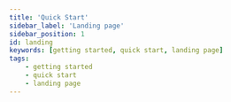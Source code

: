 ```yaml
---
title: 'Quick Start'
sidebar_label: 'Landing page'
sidebar_position: 1
id: landing
keywords: [getting started, quick start, landing page]
tags:
    - getting started
    - quick start
    - landing page
---
```

